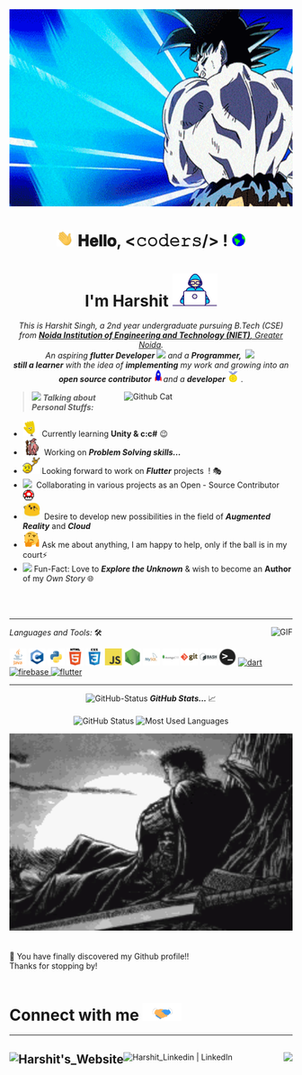 <img src="./asset/goku-16.gif" alt="Preview" width="100%" style="width: 100%; height:350px;">
<h1 align="center"><img src="./asset/Hi.gif" width="30px">   𝐇𝐞𝐥𝐥𝐨, <𝚌𝚘𝚍𝚎𝚛𝚜/> ! <img src="./asset/Earth.gif" width="24px"> 
<br>
<h1 align="center">I'm Harshit  <img src="./asset/Developer.gif" width="80px">
</h1>

<p align="center">
  <em>
    This is Harshit Singh, a 2nd year undergraduate pursuing B.Tech (CSE) from <a href="https://www.niet.co.in"> <b>Noida Institution of Engineering and Technology (NIET)</b>, Greater Noida</a>. <br>
    An aspiring <b>flutter Developer  </b> <img src="https://media.giphy.com/media/7TcdtHOCxo3meUvPgj/giphy.gif" width="30px">   and a <b>Programmer, </b>&nbsp;<img src="https://media.giphy.com/media/7j2hfyeVcDtf2/giphy.gif" width="36px">&nbsp <br><b>still a learner</b>
    with the idea of <b>implementing</b> my work and growing into an <b>open source contributor </b> <img src="https://github.com/Harshita248/Harshita248/blob/main/Assets/Rocket.gif" width="18px">and a
    <b>developer</b> <img src="https://github.com/Harshita248/Harshita248/blob/main/Assets/Medal.gif" width="20px">&nbsp.
  </em>
</p>

<img align="right" width=300px alt="Github Cat" src="https://camo.githubusercontent.com/3b7c592ede97b6138ffd4b1cc1541c2f3b11fd39/687474703a2f2f33312e6d656469612e74756d626c722e636f6d2f31376665613932306666333665663466356238373764353231366137616164392f74756d626c725f6d6f39786a65387a5a34317163626975666f315f313238302e676966" />

> <img src="https://media.giphy.com/media/ObNTw8Uzwy6KQ/giphy.gif" width="30px">&nbsp;**_Talking about Personal Stuffs:_**

- <img src="https://github.com/Harshita248/Harshita248/blob/main/Assets/wave.gif" width="30px">&nbsp;Currently learning **Unity & c:c#** 😉
- <img src="https://github.com/Harshita248/Harshita248/blob/main/Assets/gandalf_parrot.gif" width="30px">&nbsp; Working on **_Problem Solving skills..._**
- <img src="https://github.com/Harshita248/Harshita248/blob/main/Assets/headbang.gif" width="30px">&nbsp;Looking forward to work on **_Flutter_**  projects &nbsp;! 🎭
- <img src="https://media.giphy.com/media/mG7xN3NU7WeUUGiKjM/giphy.gif" width="30px">&nbsp; Collaborating in various projects as an Open - Source Contributor <img alt="GIF" src="https://github.com/Harshita248/Harshita248/blob/main/Assets/powerup.gif" width="20vw" /> 
- <img src="https://github.com/Harshita248/Harshita248/blob/main/Assets/happy.gif" width="30px">&nbsp; Desire to develop new possibilities in the field of **_Augmented Reality_** and **_Cloud_** 
- <img src="https://github.com/Harshita248/Harshita248/blob/main/Assets/hmm.gif" width="30px">&nbsp;Ask me about anything, I am happy to help, only if the ball is in my court⚡️
- <img src="https://media.giphy.com/media/1Bek3O06EXr6YaBcLy/giphy.gif" width="30px">&nbsp;Fun-Fact: Love to **_Explore the Unknown_** & wish to become an **Author** of my _Own Story_ 🌐

<br><br>

<hr>

_Languages and Tools:_ 🛠  <img align="right" alt="GIF" height="60px" src="https://media.giphy.com/media/du3J3cXyzhj75IOgvA/giphy.gif" />

<code><img height="30" src="https://raw.githubusercontent.com/github/explore/80688e429a7d4ef2fca1e82350fe8e3517d3494d/topics/java/java.png"></code>
<code><img height="30" src="https://raw.githubusercontent.com/github/explore/80688e429a7d4ef2fca1e82350fe8e3517d3494d/topics/c/c.png"></code>
<code><img height="30" src="https://raw.githubusercontent.com/github/explore/80688e429a7d4ef2fca1e82350fe8e3517d3494d/topics/python/python.png"></code>
<code><img height="30" src="https://raw.githubusercontent.com/github/explore/80688e429a7d4ef2fca1e82350fe8e3517d3494d/topics/html/html.png"></code>
<code><img height="30" src="https://raw.githubusercontent.com/github/explore/5c058a388828bb5fde0bcafd4bc867b5bb3f26f3/topics/css/css.png"></code>
<code><img height="30" src="https://raw.githubusercontent.com/github/explore/80688e429a7d4ef2fca1e82350fe8e3517d3494d/topics/javascript/javascript.png"></code>
<code><img height="30" src="https://raw.githubusercontent.com/github/explore/80688e429a7d4ef2fca1e82350fe8e3517d3494d/topics/nodejs/nodejs.png"></code>
<code><img height="30" src="https://raw.githubusercontent.com/github/explore/80688e429a7d4ef2fca1e82350fe8e3517d3494d/topics/mysql/mysql.png"></code>
<code><img height="30" src="https://raw.githubusercontent.com/github/explore/80688e429a7d4ef2fca1e82350fe8e3517d3494d/topics/mongodb/mongodb.png"></code>
<code><img height="30" src="https://raw.githubusercontent.com/github/explore/80688e429a7d4ef2fca1e82350fe8e3517d3494d/topics/git/git.png"></code>
<code><img height="30" src="https://raw.githubusercontent.com/github/explore/80688e429a7d4ef2fca1e82350fe8e3517d3494d/topics/bash/bash.png"></code>
<code><img height="30" src="https://raw.githubusercontent.com/github/explore/80688e429a7d4ef2fca1e82350fe8e3517d3494d/topics/terminal/terminal.png"></code>
<a href="https://dart.dev" target="_blank"> <img src="https://www.vectorlogo.zone/logos/dartlang/dartlang-icon.svg" alt="dart" width="30" height="30"/> </a>
<a href="https://firebase.google.com/" target="_blank"> <img src="https://www.vectorlogo.zone/logos/firebase/firebase-icon.svg" alt="firebase" width="30" height="30"/> 
</a> <a href="https://flutter.dev" target="_blank"> <img src="https://www.vectorlogo.zone/logos/flutterio/flutterio-icon.svg" alt="flutter" width="30" height="30"/> </a>

<hr>
<p align="center">
<img src="https://media.giphy.com/media/VgCDAzcKvsR6OM0uWg/giphy.gif" width="30px" alt="GitHub-Status"/>&nbsp;<i><b>GitHub Stats... </b></i>📈<br><br>
<img src="https://github-readme-stats.vercel.app/api?username=Rosrt&count_private=true&show_icons=true&theme=radical" alt="GitHub Status"/>
<img src = "https://github-readme-stats.vercel.app/api/top-langs/?username=Rosrt&show_icons=true&layout=compact&theme=radical" alt="Most Used Languages">
</p>
<!--
<hr>
<details align="center">

<br />
<br />
</details>
-->

<img src="./asset/guts-gif.gif" alt="Preview" width="100%" style="width: 100%; height:350px;">
<br>
<br>
<br>
🔭 You have finally discovered my Github profile!!
<br>Thanks for stopping by!
<br>
<br>

# Connect with me <img src="./asset/Handshake.gif" height="32px">
------------------------------------------------------------------------------------------------------------
[<img align="left" alt="Harshit's_Website" height="30px" src="https://www.flaticon.com/svg/static/icons/svg/2996/2996826.svg" />](#)
--------------------------------------------------------------------------------------------------------
[<img align="left" alt="Harshit_Linkedin | LinkedIn" height="30px" src="https://www.flaticon.com/svg/static/icons/svg/725/725337.svg"/>](https://www.linkedin.com/in/harshit-singh-1b6b21244)


<img align="right" src="http://estruyf-github.azurewebsites.net/api/VisitorHit?user=Rosrt&repo=Rosrt&countColorcountColor&countColor=%237B1E7B"/>
